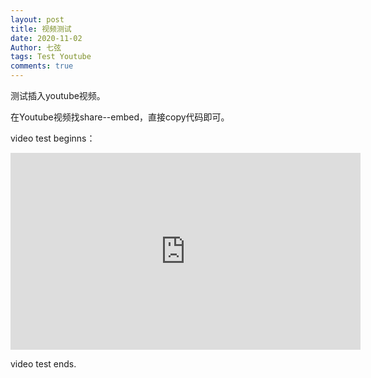 ```yaml
---
layout: post
title: 视频测试
date: 2020-11-02
Author: 七弦
tags: Test Youtube
comments: true
---
```


测试插入youtube视频。

在Youtube视频找share--embed，直接copy代码即可。
    
video test beginns： 
   
<iframe width="560" height="315" src="https://www.youtube.com/embed/bty7LHm14CA" frameborder="0" allow="accelerometer; autoplay; clipboard-write; encrypted-media; gyroscope; picture-in-picture" allowfullscreen></iframe>
   
   video test ends. 
   
